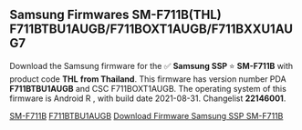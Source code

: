 <h2>Samsung Firmwares SM-F711B(THL) F711BTBU1AUGB/F711BOXT1AUGB/F711BXXU1AUG7</h2>
Download the Samsung firmware for the ✅ <strong>Samsung SSP </strong> ⭐ <strong>SM-F711B</strong> with product code <strong>THL</strong> <strong> from Thailand</strong>. This firmware has version number PDA <strong>F711BTBU1AUGB</strong> and CSC F711BOXT1AUGB. The operating system of this firmware is Android R , with build date 2021-08-31. Changelist <strong>22146001</strong>.


[SM-F711B](https://samfirm.shop/samsung/model/SM-F711B)
[F711BTBU1AUGB](https://samfirm.shop/samsung/pda/F711BTBU1AUGB)
[Download Firmware Samsung SSP SM-F711B](https://samfirm.shop/samsung/firmware/451445)
